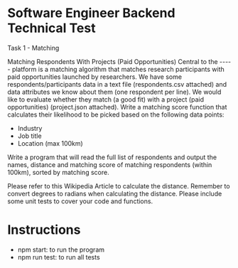 # Software Engineer Backend Technical Test

Task 1 - Matching

Matching Respondents With Projects (Paid Opportunities)
Central to the ----- platform is a matching algorithm that matches research participants with paid opportunities launched by researchers.
We have some respondents/participants data in a text file (respondents.csv attached) and data attributes we know about them (one respondent per line). We would like to evaluate whether they match (a good fit) with a project (paid opportunities) (project.json attached).
Write a matching score function that calculates their likelihood to be picked based on the following data points:

- Industry
- Job title
- Location (max 100km)

Write a program that will read the full list of respondents and output the ​names​, ​distance and matching score​ of matching respondents (within 100km), sorted by matching score.

Please refer to this ​Wikipedia Article​ to calculate the distance. Remember to convert degrees to radians when calculating the distance. Please include some unit tests to cover your code and functions.

# Instructions

- npm start: to run the program
- npm run test: to run all tests

